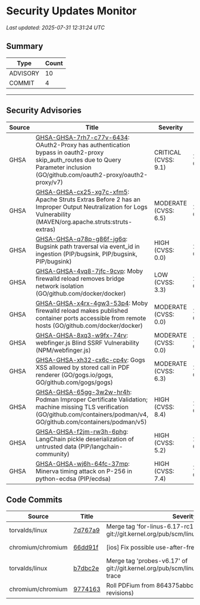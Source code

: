 # Security Updates Monitor

*Last updated: 2025-07-31 12:31:24 UTC*

## Summary
| Type | Count |
|------|-------|
| ADVISORY | 10 |
| COMMIT | 4 |

---

## Security Advisories

| Source | Title | Severity | Date |
|--------|-------|----------|------|
| GHSA | [GHSA-GHSA-7rh7-c77v-6434](https://github.com/advisories/GHSA-7rh7-c77v-6434): OAuth2-Proxy has authentication bypass in oauth2-proxy skip_auth_routes due to Query Parameter inclusion (GO/github.com/oauth2-proxy/oauth2-proxy/v7) | CRITICAL (CVSS: 9.1) | 2025-07-30 |
| GHSA | [GHSA-GHSA-cx25-xg7c-xfm5](https://github.com/advisories/GHSA-cx25-xg7c-xfm5): Apache Struts Extras Before 2 has an Improper Output Neutralization for Logs Vulnerability (MAVEN/org.apache.struts:struts-extras) | MODERATE (CVSS: 6.5) | 2025-07-30 |
| GHSA | [GHSA-GHSA-q78p-g86f-jg6q](https://github.com/advisories/GHSA-q78p-g86f-jg6q): Bugsink path traversal via event_id in ingestion (PIP/bugsink, PIP/bugsink, PIP/bugsink) | HIGH (CVSS: 0.0) | 2025-07-29 |
| GHSA | [GHSA-GHSA-4vq8-7jfc-9cvp](https://github.com/advisories/GHSA-4vq8-7jfc-9cvp): Moby firewalld reload removes bridge network isolation (GO/github.com/docker/docker) | LOW (CVSS: 3.3) | 2025-07-29 |
| GHSA | [GHSA-GHSA-x4rx-4gw3-53p4](https://github.com/advisories/GHSA-x4rx-4gw3-53p4): Moby firewalld reload makes published container ports accessible from remote hosts  (GO/github.com/docker/docker) | MODERATE (CVSS: 0.0) | 2025-07-29 |
| GHSA | [GHSA-GHSA-8xq3-w9fx-74rv](https://github.com/advisories/GHSA-8xq3-w9fx-74rv): webfinger.js Blind SSRF Vulnerability (NPM/webfinger.js) | MODERATE (CVSS: 0.0) | 2025-07-28 |
| GHSA | [GHSA-GHSA-xh32-cx6c-cp4v](https://github.com/advisories/GHSA-xh32-cx6c-cp4v): Gogs XSS allowed by stored call in PDF renderer (GO/gogs.io/gogs, GO/github.com/gogs/gogs) | MODERATE (CVSS: 6.3) | 2025-06-26 |
| GHSA | [GHSA-GHSA-65gg-3w2w-hr4h](https://github.com/advisories/GHSA-65gg-3w2w-hr4h): Podman Improper Certificate Validation; machine missing TLS verification (GO/github.com/containers/podman/v4, GO/github.com/containers/podman/v5) | HIGH (CVSS: 8.4) | 2025-06-25 |
| GHSA | [GHSA-GHSA-f2jm-rw3h-6phg](https://github.com/advisories/GHSA-f2jm-rw3h-6phg): LangChain pickle deserialization of untrusted data (PIP/langchain-community) | HIGH (CVSS: 5.2) | 2024-09-17 |
| GHSA | [GHSA-GHSA-wj6h-64fc-37mp](https://github.com/advisories/GHSA-wj6h-64fc-37mp): Minerva timing attack on P-256 in python-ecdsa (PIP/ecdsa) | HIGH (CVSS: 7.4) | 2024-01-22 |

## Code Commits

| Source | Title | Severity | Date |
|--------|-------|----------|------|
| torvalds/linux | [7d767a9](https://github.com/torvalds/linux/commit/7d767a9528f6d203bca5e83faf1b8f2f6af3fc07) | Merge tag 'for-linus-6.17-rc1-tag' of git://git.kernel.org/pub/scm/linux/kernel/git/xen/tip | 2025-07-31 |
| chromium/chromium | [66dd91f](https://github.com/chromium/chromium/commit/66dd91fa5bf90d651709f138ff40c3bcb9de0afb) | [ios] Fix possible use-after-free in data sharing code | 2025-07-31 |
| torvalds/linux | [b7dbc2e](https://github.com/torvalds/linux/commit/b7dbc2e813e00d61e66fc0267599441493774b93) | Merge tag 'probes-v6.17' of git://git.kernel.org/pub/scm/linux/kernel/git/trace/linux-trace | 2025-07-30 |
| chromium/chromium | [9774163](https://github.com/chromium/chromium/commit/9774163885c12368e96af61346e6712e614894f3) | Roll PDFium from 864375abbcd3 to ea66420dc6fb (2 revisions) | 2025-07-30 |

